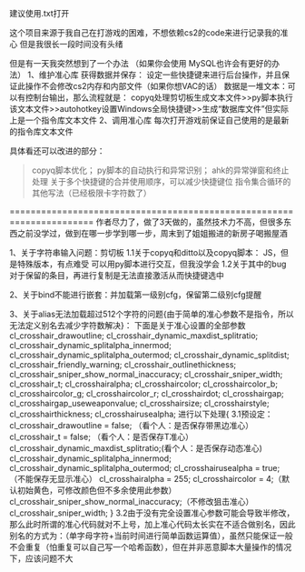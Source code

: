 建议使用.txt打开

这个项目来源于我自己在打游戏的困难，不想依赖cs2的code来进行记录我的准心
但是我很长一段时间没有头绪

但是有一天我突然想到了一个办法
（如果你会使用 MySQL也许会有更好的办法）
1、维护准心库
获得数据并保存：
设定一些快捷键来进行后台操作，并且保证此操作不会修改cs2内存和内部文件（如果你想VAC的话）
数据是一堆文本：可以有控制台输出，那么流程就是：
copyq处理剪切板生成文本文件>>py脚本执行该文本文件>>autohotkey设置Windows全局快捷键>>生成“数据库文件”但实际上是一个指令库文本文件
2、调用准心库
每次打开游戏前保证自己使用的是最新的指令库文本文件



具体看还可以改进的部分：
>copyq脚本优化；
>py脚本的自动执行和异常识别；
>ahk的异常弹窗和终止处理
>关于多个快捷键的合并使用顺序，可以减少快捷键位
>指令集合循环的其他写法（已经极限卡字符数了）

======================================================================
作者尽力了，做了3天做的，虽然技术力不高，但很多东西之前没学过，做到在哪一步学到哪一步，周末到了姐姐搬进的新房子喝搬屋酒

1、关于字符串输入问题：剪切板
1.1关于copyq和ditto以及copyq脚本：
JS，但是特殊版本，有点难受
可以用py脚本进行交互，但我没学会
1.2关于其中的bug
对于保留的条目，再进行复制是无法直接激活从而快捷键选中

2、关于bind不能进行嵌套：并加载第一级别cfg，保留第二级别cfg提醒

3、关于alias无法加载超过512个字符的问题{由于简单的准心参数不是指令，所以无法定义别名去减少字符数解决}：
下面是关于准心设置的全部参数
cl_crosshair_drawoutline;
cl_crosshair_dynamic_maxdist_splitratio;
cl_crosshair_dynamic_splitalpha_innermod;
cl_crosshair_dynamic_splitalpha_outermod;
cl_crosshair_dynamic_splitdist;
cl_crosshair_friendly_warning;
cl_crosshair_outlinethickness;
cl_crosshair_sniper_show_normal_inaccuracy;
cl_crosshair_sniper_width;
cl_crosshair_t;
cl_crosshairalpha;
cl_crosshaircolor;
cl_crosshaircolor_b;
cl_crosshaircolor_g;
cl_crosshaircolor_r;
cl_crosshairdot;
cl_crosshairgap;
cl_crosshairgap_useweaponvalue;
cl_crosshairsize;
cl_crosshairstyle;
cl_crosshairthickness;
cl_crosshairusealpha;
进行以下处理{
3.1预设定：
cl_crosshair_drawoutline = false; （看个人：是否保存带黑边准心）
cl_crosshair_t = false; （看个人：是否保存T准心）
cl_crosshair_dynamic_maxdist_splitratio;(看个人：是否保存动态准心)
cl_crosshair_dynamic_splitalpha_innermod;
cl_crosshair_dynamic_splitalpha_outermod;
cl_crosshairusealpha = true;（不能保存无显示准心）
cl_crosshairalpha = 255;
cl_crosshaircolor = 4;（默认初始黄色，可修改颜色但不多余使用此参数）
cl_crosshair_sniper_show_normal_inaccuracy;（不修改狙击准心）
cl_crosshair_sniper_width;
}
3.2由于没有完全设置准心参数可能会导致半修改，那么此时所谓的准心代码就对不上号，加上准心代码太长实在不适合做别名，因此别名的方式为：（单字母字符+当前时间进行简单函数运算值），虽然只能保证一般不会重复（怕重复可以自己写一个哈希函数），但在并非恶意脚本大量操作的情况下，应该问题不大


